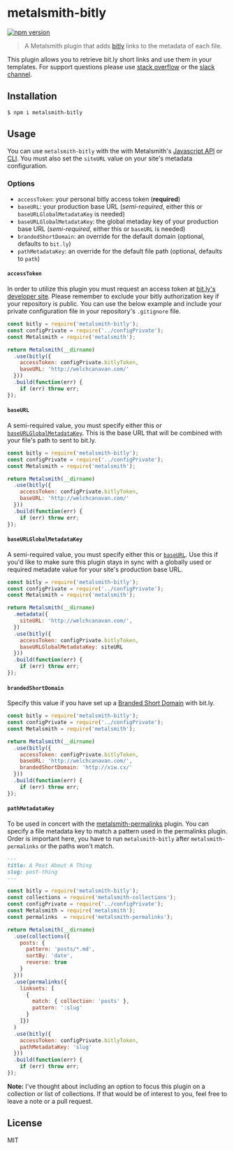 # metalsmith-bitly

[![npm version][version-badge]][version-url]

> A Metalsmith plugin that adds [bitly](http://bitly.com) links to the metadata of each file.

This plugin allows you to retrieve bit.ly short links and use them in your templates. For support questions please use
[stack overflow][stackoverflow-url] or the [slack channel][slack-url].

## Installation

```
$ npm i metalsmith-bitly
```

## Usage

You can use `metalsmith-bitly` with the with Metalsmith's [Javascript API][metalsmith-api-url] or [CLI][metalsmith-cli-url]. You must also set the `siteURL` value on your site's metadata configuration.

### Options

* `accessToken`: your personal bitly access token (**required**)
* `baseURL`: your production base URL (_semi-required_, either this or `baseURLGlobalMetadataKey` is needed)
* `baseURLGlobalMetadataKey`: the global metaday key of your production base URL (_semi-required_, either this or `baseURL` is needed)
* `brandedShortDomain`: an override for the default domain (optional, defaults to `bit.ly`)
* `pathMetadataKey`: an override for the default file path (optional, defaults to `path`)

#### `accessToken`
In order to utilize this plugin you must request an access token at [bit.ly's developer site][bitly-auth-url]. Please remember to exclude your bitly authorization key if your repository is public. You can use the below example and include your private configuration file in your repository's `.gitignore` file.

```javascript
const bitly = require('metalsmith-bitly');
const configPrivate = require('../configPrivate');
const Metalsmith = require('metalsmith');

return Metalsmith(__dirname)
  .use(bitly({
    accessToken: configPrivate.bitlyToken,
    baseURL: 'http://welchcanavan.com/'
  }))
  .build(function(err) {
    if (err) throw err;
});
```

#### `baseURL`

A semi-required value, you must specify either this or [`baseURLGlobalMetadataKey`](#baseurlglobalmetadatakey). This is the base URL that will be combined with your file's path to sent to bit.ly.

```javascript
const bitly = require('metalsmith-bitly');
const configPrivate = require('../configPrivate');
const Metalsmith = require('metalsmith');

return Metalsmith(__dirname)
  .use(bitly({
    accessToken: configPrivate.bitlyToken,
    baseURL: 'http://welchcanavan.com/'
  }))
  .build(function(err) {
    if (err) throw err;
});
```

#### `baseURLGlobalMetadataKey`

A semi-required value, you must specify either this or [`baseURL`](#baseurl). Use this if you'd like to make sure this plugin stays in sync with a globally used or required metadate value for your site's production base URL.

```javascript
const bitly = require('metalsmith-bitly');
const configPrivate = require('../configPrivate');
const Metalsmith = require('metalsmith');

return Metalsmith(__dirname)
  .metadata({
    siteURL: 'http://welchcanavan.com/',
  })
  .use(bitly({
    accessToken: configPrivate.bitlyToken,
    baseURLGlobalMetadataKey: siteURL
  }))
  .build(function(err) {
    if (err) throw err;
});
```

#### `brandedShortDomain`

Specify this value if you have set up a [Branded Short Domain][bitly-bsd-url] with bit.ly.

```javascript
const bitly = require('metalsmith-bitly');
const configPrivate = require('../configPrivate');
const Metalsmith = require('metalsmith');

return Metalsmith(__dirname)
  .use(bitly({
    accessToken: configPrivate.bitlyToken,
    baseURL: 'http://welchcanavan.com/',
    brandedShortDomain: 'http://xiw.cx/'
  }))
  .build(function(err) {
    if (err) throw err;
});
```

#### `pathMetadataKey`

To be used in concert with the [metalsmith-permalinks][permalinks-url] plugin. You can specify a file metadata key to match a pattern used in the permalinks plugin. Order is important here, you have to run `metalsmith-bitly` after `metalsmith-permalinks` or the paths won't match.

```markdown
---
title: A Post About A Thing
slug: post-thing
---
```

```javascript
const bitly = require('metalsmith-bitly');
const collections = require('metalsmith-collections');
const configPrivate = require('../configPrivate');
const Metalsmith = require('metalsmith');
const permalinks  = require('metalsmith-permalinks');

return Metalsmith(__dirname)
  .use(collections({
    posts: {
      pattern: 'posts/*.md',
      sortBy: 'date',
      reverse: true
    }
  }))
  .use(permalinks({
    linksets: [
      {
        match: { collection: 'posts' },
        pattern: ':slug'
      }
    ]})
  )
  .use(bitly({
    accessToken: configPrivate.bitlyToken,
    pathMetadataKey: 'slug'
  }))
  .build(function(err) {
    if (err) throw err;
});
```

**Note:** I've thought about including an option to focus this plugin on a collection or list of collections. If that would be of interest to you, feel free to leave a note or a pull request.

## License

MIT

[bitly-auth-url]: http://bitly.com/a/oauth_apps
[bitly-bsd-url]: https://support.bitly.com/hc/en-us/articles/230898888-How-do-I-set-up-a-Branded-Short-Domain-BSD-
[metalsmith-api-url]: https://github.com/segmentio/metalsmith#api
[metalsmith-cli-url]: https://github.com/segmentio/metalsmith#cli
[permalinks-url]: https://github.com/segmentio/metalsmith-permalinks
[stackoverflow-url]: http://stackoverflow.com/questions/tagged/metalsmith
[slack-url]: http://metalsmith-slack.herokuapp.com/
[version-badge]: https://img.shields.io/npm/v/metalsmith-bitly.svg
[version-url]: https://www.npmjs.com/package/metalsmith-bitly

